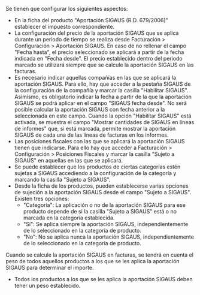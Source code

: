 Se tienen que configurar los siguientes aspectos:

- En la ficha del producto "Aportación SIGAUS (R.D. 679/2006)"
  establecer el impuesto correspondiente.
- La configuración del precio de la aportación SIGAUS que se aplica
  durante un periodo de tiempo se realiza desde Facturación \>
  Configuración \> Aportación SIGAUS. En caso de no rellenar el campo
  "Fecha hasta", el precio seleccionado se aplicará a partir de la fecha
  indicada en "Fecha desde". El precio establecido dentro del periodo
  marcado se utilizará siempre que se calcule la aportación SIGAUS en
  las facturas.
- Es necesario indicar aquellas compañías en las que se aplicará la
  aportación SIGAUS. Para ello, hay que acceder a la pestaña SIGAUS de
  la configuración de la compañía y marcar la casilla "Habilitar
  SIGAUS". Asimismo, es obligatorio indicar la fecha a partir de la que
  la aportación SIGAUS se podrá aplicar en el campo "SIGAUS fecha
  desde". No será posible calcular la aportación SIGAUS con fecha
  anterior a la seleccionada en este campo. Cuando la opción "Habilitar
  SIGAUS" está activada, se muestra el campo "Mostrar cantidades de
  SIGAUS en líneas de informes" que, si está marcada, permite mostrar la
  aportación SIGAUS de cada una de las líneas de facturas en los
  informes.
- Las posiciones fiscales con las que se aplicará la aportación SIGAUS
  tienen que indicarse. Para ello hay que acceder a Facturación \>
  Configuración \> Posiciones Fiscales y marcar la casilla "Sujeto a
  SIGAUS" en aquellas en las que se aplicará.
- Se puede establecer que los productos de ciertas categorías estén
  sujetas a SIGAUS accediendo a la configuración de la categoría y
  marcando la casilla "Sujeto a SIGAUS".
- Desde la ficha de los productos, pueden establecerse varias opciones
  de sujeción a la aportación SIGAUS desde el campo "Sujeto a SIGAUS".
  Existen tres opciones:
  - "Categoría": La aplicación o no de la aportación SIGAUS para ese
    producto depende de si la casilla "Sujeto a SIGAUS" está o no
    marcada en la categoría establecida.
  - "Sí": Se aplica siempre la aportación SIGAUS, independientemente de
    lo seleccionado en la categoría de producto.
  - "No": No se aplica nunca la aportación SIGAUS, independientemente de
    lo seleccionado en la categoría de producto.

Cuando se calcule la aportación SIGAUS en facturas, se tendrá en cuenta
el peso de todos aquellos productos a los que se les aplica la
aportación SIGAUS para determinar el importe.

- Todos los productos a los que se les aplica la aportación SIGAUS deben
  tener un peso establecido.
